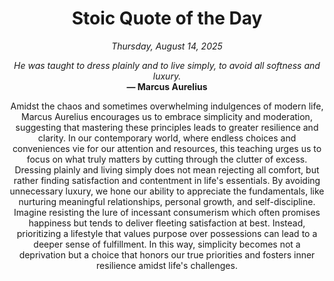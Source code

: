 <h1 align="center">Stoic Quote of the Day</h1>
<p align="center"><em><!--START_SECTION:current-date-->
Thursday, August 14, 2025
<!--END_SECTION:current-date--></em></p>
<p align="center">
    <em><!--START_SECTION:quote-text-->
He was taught to dress plainly and to live simply, to avoid all softness and luxury.
<!--END_SECTION:quote-text--></em><br>
    <strong>— <!--START_SECTION:quote-author-->
Marcus Aurelius
<!--END_SECTION:quote-author--></strong>
</p>

<p align="center" style="max-width:600px;margin:0 auto;">
<!--START_SECTION:quote-interpretation-->
Amidst the chaos and sometimes overwhelming indulgences of modern life, Marcus Aurelius encourages us to embrace simplicity and moderation, suggesting that mastering these principles leads to greater resilience and clarity. In our contemporary world, where endless choices and conveniences vie for our attention and resources, this teaching urges us to focus on what truly matters by cutting through the clutter of excess. Dressing plainly and living simply does not mean rejecting all comfort, but rather finding satisfaction and contentment in life's essentials. By avoiding unnecessary luxury, we hone our ability to appreciate the fundamentals, like nurturing meaningful relationships, personal growth, and self-discipline. Imagine resisting the lure of incessant consumerism which often promises happiness but tends to deliver fleeting satisfaction at best. Instead, prioritizing a lifestyle that values purpose over possessions can lead to a deeper sense of fulfillment. In this way, simplicity becomes not a deprivation but a choice that honors our true priorities and fosters inner resilience amidst life's challenges.
<!--END_SECTION:quote-interpretation-->
</p>
